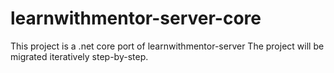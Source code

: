 # learnwithmentor-server-core

This project is a .net core port of learnwithmentor-server
The project will be migrated iteratively step-by-step.
